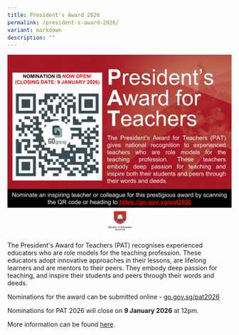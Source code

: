 ```yaml
---
title: President's Award 2026
permalink: /president-s-award-2026/
variant: markdown
description: ""
---
```

![](/images/Announcement/PAT_2026.jpg)

The President's Award for Teachers (PAT) recognises experienced educators who are role models for the teaching profession. These educators adopt innovative approaches in their lessons, are lifelong learners and are mentors to their peers. They embody deep passion for teaching, and inspire their students and peers through their words and deeds.

Nominations for the award can be submitted online - <a target="_blank" href="https://go.gov.sg/pat2026">go.gov.sg/pat2026</a>

Nominations for PAT 2026 will close on **9 January 2026** at 12pm.

More information can be found [here](https://www.moe.gov.sg/news/press-releases/20251021-open-for-nominations-presidents-award-for-teachers-and-outstanding-youth-in-education-award).